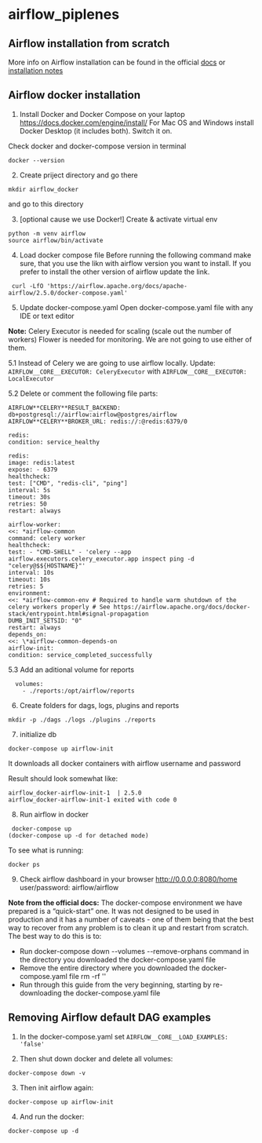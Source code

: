 # airflow_piplenes

## Airflow installation from scratch

More info on Airflow installation can be found in the official [docs](https://airflow.apache.org/docs/apache-airflow/stable/installation/index.html) or  [installation notes](installation_notes.md)

## Airflow docker installation
1. Install Docker and Docker Compose on your laptop https://docs.docker.com/engine/install/ 
For Mac OS and Windows install Docker Desktop (it includes both).
Switch it on.

Check docker and docker-compose version in terminal
```
docker --version
```

2. Create priject directory and go there
```
mkdir airflow_docker
```
and go to this directory

3. [optional cause we use Docker!] Create & activate virtual env
```
python -m venv airflow
source airflow/bin/activate
```

4. Load docker compose file 
Before running the following command make sure, that you use the likn with airflow version you want to install. 
If you prefer to install the other version of airflow update the link.
```
 curl -LfO 'https://airflow.apache.org/docs/apache-airflow/2.5.0/docker-compose.yaml'
```

5. Update docker-compose.yaml 
Open docker-compose.yaml file with any IDE or text editor

**Note:** Celery Executor is needed for scaling (scale out the number of workers)
Flower is needed for monitoring.
We are not going to use either of them.

5.1 Instead of Celery we are going to use airflow locally.
Update: ```AIRFLOW__CORE__EXECUTOR: CeleryExecutor``` with ```AIRFLOW__CORE__EXECUTOR: LocalExecutor```

5.2 Delete or comment the following file parts:
```
AIRFLOW**CELERY**RESULT_BACKEND: db+postgresql://airflow:airflow@postgres/airflow
AIRFLOW**CELERY**BROKER_URL: redis://:@redis:6379/0

redis:
condition: service_healthy

redis:
image: redis:latest
expose: - 6379
healthcheck:
test: ["CMD", "redis-cli", "ping"]
interval: 5s
timeout: 30s
retries: 50
restart: always

airflow-worker:
<<: *airflow-common
command: celery worker
healthcheck:
test: - "CMD-SHELL" - 'celery --app airflow.executors.celery_executor.app inspect ping -d "celery@$${HOSTNAME}"'
interval: 10s
timeout: 10s
retries: 5
environment:
<<: *airflow-common-env # Required to handle warm shutdown of the celery workers properly # See https://airflow.apache.org/docs/docker-stack/entrypoint.html#signal-propagation
DUMB_INIT_SETSID: "0"
restart: always
depends_on:
<<: \*airflow-common-depends-on
airflow-init:
condition: service_completed_successfully
```

5.3 Add an aditional volume for reports
```
  volumes:
    - ./reports:/opt/airflow/reports
```

6. Create folders for dags, logs, plugins and reports
```
mkdir -p ./dags ./logs ./plugins ./reports
```

7. initialize db
```
docker-compose up airflow-init
```
It downloads all docker containers with airflow username and password

Result should look somewhat like:
```
airflow_docker-airflow-init-1  | 2.5.0
airflow_docker-airflow-init-1 exited with code 0
```

8. Run airflow in docker
```
 docker-compose up
(docker-compose up -d for detached mode)
```

To see what is running: 
```
docker ps
```

9. Check airflow dashboard in your browser
http://0.0.0.0:8080/home
user/password: airflow/airflow

**Note from the official docs:** The docker-compose environment we have prepared is a “quick-start” one. It was not designed to be used in production and it has a number of caveats - one of them being that the best way to recover from any problem is to clean it up and restart from scratch.
The best way to do this is to:
- Run docker-compose down --volumes --remove-orphans command in the directory you downloaded the docker-compose.yaml file
- Remove the entire directory where you downloaded the docker-compose.yaml file rm -rf '<DIRECTORY>'
- Run through this guide from the very beginning, starting by re-downloading the docker-compose.yaml file

## Removing Airflow default DAG examples

1. In the docker-compose.yaml set
```AIRFLOW__CORE__LOAD_EXAMPLES: 'false' ```

2. Then shut down docker and delete all volumes:
```
docker-compose down -v
```

3. Then init airflow again:  
```
docker-compose up airflow-init
```

4. And run the docker: 
```
docker-compose up -d
```

